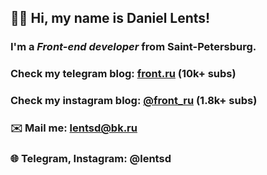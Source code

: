 ## 👋🏻 Hi, my name is **Daniel Lents**!
### I'm a *Front-end developer* from Saint-Petersburg.
### Check my telegram blog: [front.ru](https://www.instagram.com/front.ru/) (10k+ subs) 
### Check my instagram blog: [@front_ru](t.me/front_ru/) (1.8k+ subs)
### ✉️ Mail me: lentsd@bk.ru
### 🌐 Telegram, Instagram: @lentsd
